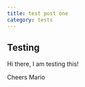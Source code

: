```yaml
---
title: test post one
category: tests
---
```


## Testing

Hi there, I am testing this!

Cheers
Mario
